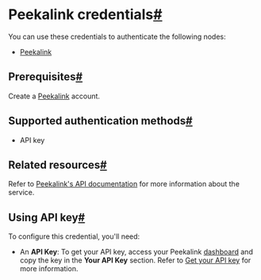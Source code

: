 [](https://github.com/n8n-io/n8n-docs/edit/main/docs/integrations/builtin/credentials/peekalink.md "Edit this page")

# Peekalink credentials[#](#peekalink-credentials "Permanent link")

You can use these credentials to authenticate the following nodes:

*   [Peekalink](../../app-nodes/n8n-nodes-base.peekalink/)

## Prerequisites[#](#prerequisites "Permanent link")

Create a [Peekalink](https://www.peekalink.io/) account.

## Supported authentication methods[#](#supported-authentication-methods "Permanent link")

*   API key

## Related resources[#](#related-resources "Permanent link")

Refer to [Peekalink's API documentation](https://docs.peekalink.io/) for more information about the service.

## Using API key[#](#using-api-key "Permanent link")

To configure this credential, you'll need:

*   An **API Key**: To get your API key, access your Peekalink [dashboard](https://www.peekalink.io/app/overview) and copy the key in the **Your API Key** section. Refer to [Get your API key](https://docs.peekalink.io/setup#get-your-api-key) for more information.